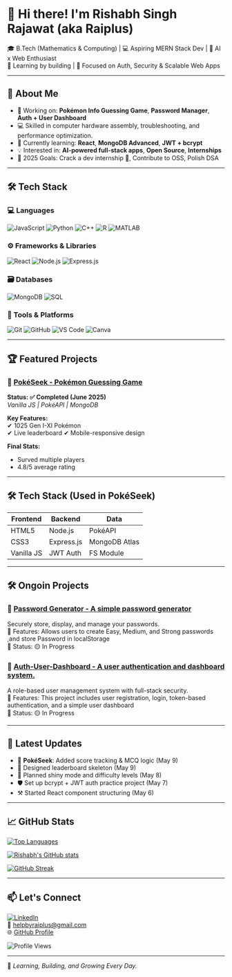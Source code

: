 # 👋 Hi there! I'm Rishabh Singh Rajawat (aka Raiplus)


🎓 B.Tech (Mathematics & Computing) | 💻 Aspiring MERN Stack Dev | 🤖 AI x Web Enthusiast  
📍 Learning by building | 🔐 Focused on Auth, Security & Scalable Web Apps  

---

## 🚀 About Me

- 🔭 Working on: **Pokémon Info Guessing Game**, **Password Manager**, **Auth + User Dashboard**
- 💻 Skilled in computer hardware assembly, troubleshooting, and performance optimization.
- 🌱 Currently learning: **React**, **MongoDB Advanced**, **JWT + bcrypt**
- 💡 Interested in: **AI-powered full-stack apps**, **Open Source**, **Internships**
- 🎯 2025 Goals: Crack a dev internship 💼, Contribute to OSS, Polish DSA

---

## 🛠 Tech Stack

### 💻 Languages  
![JavaScript](https://img.shields.io/badge/JavaScript-F7DF1E?style=flat&logo=javascript&logoColor=black)
![Python](https://img.shields.io/badge/Python-3776AB?style=flat&logo=python&logoColor=white)
![C++](https://img.shields.io/badge/C++-00599C?style=flat&logo=c%2B%2B&logoColor=white)
![R](https://img.shields.io/badge/R-276DC3?style=flat&logo=r&logoColor=white)
![MATLAB](https://img.shields.io/badge/MATLAB-orange?style=flat)

### ⚙️ Frameworks & Libraries  
![React](https://img.shields.io/badge/React-61DAFB?style=flat&logo=react)
![Node.js](https://img.shields.io/badge/Node.js-339933?style=flat&logo=node.js&logoColor=white)
![Express.js](https://img.shields.io/badge/Express.js-000000?style=flat&logo=express&logoColor=white)

### 🗃️ Databases  
![MongoDB](https://img.shields.io/badge/MongoDB-47A248?style=flat&logo=mongodb&logoColor=white)
![SQL](https://img.shields.io/badge/SQL-4479A1?style=flat&logo=postgresql&logoColor=white)

### 🧰 Tools & Platforms  
![Git](https://img.shields.io/badge/Git-F05032?style=flat&logo=git&logoColor=white)
![GitHub](https://img.shields.io/badge/GitHub-181717?style=flat&logo=github)
![VS Code](https://img.shields.io/badge/VS%20Code-007ACC?style=flat&logo=visual-studio-code&logoColor=white)
![Canva](https://img.shields.io/badge/Canva-00C4CC?style=flat&logo=canva)

---
## 🏆 Featured Projects

### 🎯 [PokéSeek - Pokémon Guessing Game](https://pok-seek.onrender.com)  
**Status: ✅ Completed (June 2025)**  
*Vanilla JS | PokéAPI | MongoDB*  

**Key Features:**  
✔ 1025 Gen I-XI Pokémon  
✔ Live leaderboard
✔ Mobile-responsive design  

**Final Stats:**  
- Surved multiple players  
- 4.8/5 average rating  

---

## 🛠 Tech Stack (Used in PokéSeek)

| Frontend       | Backend        | Data          |
|----------------|----------------|---------------|
| HTML5          | Node.js        | PokéAPI       |
| CSS3           | Express.js     | MongoDB Atlas |
| Vanilla JS     | JWT Auth       | FS Module     |



---

## 🛠 Ongoin Projects



### 🔐 [Password Generator - A simple password generator](https://github.com/Raiplus/Password-Generator-/blob/main/Readme.md#password-generator-)    
Securely store, display, and manage your passwords.  
🔹 Features: Allows users to create Easy, Medium, and Strong passwords ,and store Password in localStorage  
🔹 Status: 🟡 In Progress  

### 👤  [Auth-User-Dashboard - A user authentication and dashboard system.](https://github.com/Raiplus/-Auth-User-Dashboard/blob/main/Readme.md)    
A role-based user management system with full-stack security.  
🔹 Features: This project includes user registration, login, token-based authentication, and a simple user dashboard   
🔹 Status: 🟡 In Progress  


---

## 📢 Latest Updates

- 🧪 **PokéSeek**: Added score tracking & MCQ logic (May 9)
- 🎨 Designed leaderboard skeleton (May 9)
- 🧠 Planned shiny mode and difficulty levels (May 8)
- 🛡️ Set up bcrypt + JWT auth practice project (May 7)
- ⚒️ Started React component structuring (May 6)

---



## 📈 GitHub Stats

[![Top Languages](https://github-readme-stats.vercel.app/api/top-langs/?username=Raiplus&layout=compact&theme=tokyonight)](https://github.com/Raiplus)

[![Rishabh's GitHub stats](https://github-readme-stats.vercel.app/api?username=Raiplus&show_icons=true&theme=tokyonight)](https://github.com/Raiplus)

[![GitHub Streak](https://github-readme-streak-stats.herokuapp.com?user=Raiplus&theme=tokyonight)](https://github.com/Raiplus)

---

## 📫 Let's Connect

[![LinkedIn](https://img.shields.io/badge/LinkedIn-0A66C2?style=flat&logo=linkedin&logoColor=white)](https://www.linkedin.com/in/rishabh-singh-rajawat-5a1b782bb)  
📧 helpbyraiplus@gmail.com  
🌐 [GitHub Profile](https://github.com/Raiplus)

![Profile Views](https://komarev.com/ghpvc/?username=Raiplus&label=Profile%20views&color=0e75b6&style=flat)

---

🚀 *Learning, Building, and Growing Every Day.*

